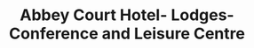 ---
title: "Abbey Court Hotel- Lodges- Conference and Leisure Centre"
address: "Dublin Rd Nenagh Co. Tipperary Co. Tipperary"
tel: "(067)41111"
county: "Tipperary"
category: "Hotels"
type: "Content"
lat: "52.8647"
lng: "-8.190103"
---